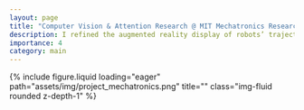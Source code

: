 ```yaml
---
layout: page
title: "Computer Vision & Attention Research @ MIT Mechatronics Research Lab"
description: I refined the augmented reality display of robots’ trajectories and human motions for safer human-robot collaboration. I conducted human–robot trials on assembly tasks for quantitative analysis of interaction efficiency and safety.
importance: 4
category: main
---
```


<div class="row">
    <div class="col-sm mt-3 mt-md-0">
        {% include figure.liquid loading="eager" path="assets/img/project_mechatronics.png" title="" class="img-fluid rounded z-depth-1" %}
    </div>
</div>
